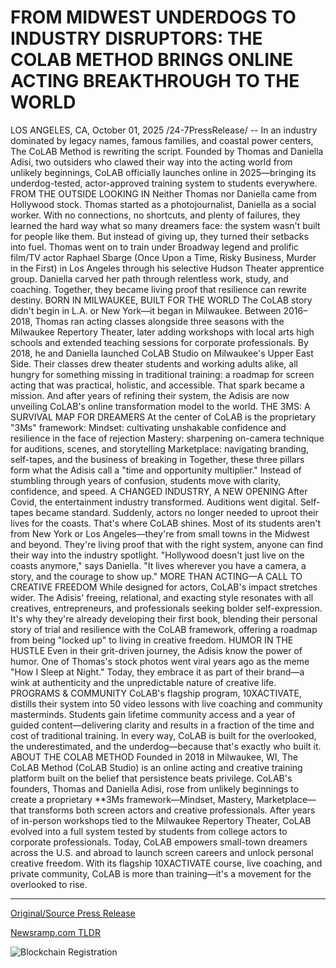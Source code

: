 # FROM MIDWEST UNDERDOGS TO INDUSTRY DISRUPTORS: THE COLAB METHOD BRINGS ONLINE ACTING BREAKTHROUGH TO THE WORLD

LOS ANGELES, CA, October 01, 2025 /24-7PressRelease/ -- In an industry dominated by legacy names, famous families, and coastal power centers, The CoLAB Method is rewriting the script. Founded by Thomas and Daniella Adisi, two outsiders who clawed their way into the acting world from unlikely beginnings, CoLAB officially launches online in 2025—bringing its underdog-tested, actor-approved training system to students everywhere.  FROM THE OUTSIDE LOOKING IN Neither Thomas nor Daniella came from Hollywood stock. Thomas started as a photojournalist, Daniella as a social worker. With no connections, no shortcuts, and plenty of failures, they learned the hard way what so many dreamers face: the system wasn't built for people like them.  But instead of giving up, they turned their setbacks into fuel. Thomas went on to train under Broadway legend and prolific film/TV actor Raphael Sbarge (Once Upon a Time, Risky Business, Murder in the First) in Los Angeles through his selective Hudson Theater apprentice group. Daniella carved her path through relentless work, study, and coaching. Together, they became living proof that resilience can rewrite destiny.  BORN IN MILWAUKEE, BUILT FOR THE WORLD The CoLAB story didn't begin in L.A. or New York—it began in Milwaukee. Between 2016–2018, Thomas ran acting classes alongside three seasons with the Milwaukee Repertory Theater, later adding workshops with local arts high schools and extended teaching sessions for corporate professionals.  By 2018, he and Daniella launched CoLAB Studio on Milwaukee's Upper East Side. Their classes drew theater students and working adults alike, all hungry for something missing in traditional training: a roadmap for screen acting that was practical, holistic, and accessible.  That spark became a mission. And after years of refining their system, the Adisis are now unveiling CoLAB's online transformation model to the world.  THE 3MS: A SURVIVAL MAP FOR DREAMERS At the center of CoLAB is the proprietary "3Ms" framework:  Mindset: cultivating unshakable confidence and resilience in the face of rejection  Mastery: sharpening on-camera technique for auditions, scenes, and storytelling  Marketplace: navigating branding, self-tapes, and the business of breaking in  Together, these three pillars form what the Adisis call a "time and opportunity multiplier." Instead of stumbling through years of confusion, students move with clarity, confidence, and speed.  A CHANGED INDUSTRY, A NEW OPENING After Covid, the entertainment industry transformed. Auditions went digital. Self-tapes became standard. Suddenly, actors no longer needed to uproot their lives for the coasts.  That's where CoLAB shines. Most of its students aren't from New York or Los Angeles—they're from small towns in the Midwest and beyond. They're living proof that with the right system, anyone can find their way into the industry spotlight.  "Hollywood doesn't just live on the coasts anymore," says Daniella. "It lives wherever you have a camera, a story, and the courage to show up."  MORE THAN ACTING—A CALL TO CREATIVE FREEDOM While designed for actors, CoLAB's impact stretches wider. The Adisis' freeing, relational, and exacting style resonates with all creatives, entrepreneurs, and professionals seeking bolder self-expression.  It's why they're already developing their first book, blending their personal story of trial and resilience with the CoLAB framework, offering a roadmap from being "locked up" to living in creative freedom.  HUMOR IN THE HUSTLE Even in their grit-driven journey, the Adisis know the power of humor. One of Thomas's stock photos went viral years ago as the meme "How I Sleep at Night." Today, they embrace it as part of their brand—a wink at authenticity and the unpredictable nature of creative life.  PROGRAMS & COMMUNITY CoLAB's flagship program, 10XACTIVATE, distills their system into 50 video lessons with live coaching and community masterminds. Students gain lifetime community access and a year of guided content—delivering clarity and results in a fraction of the time and cost of traditional training.  In every way, CoLAB is built for the overlooked, the underestimated, and the underdog—because that's exactly who built it.  ABOUT THE COLAB METHOD Founded in 2018 in Milwaukee, WI, The CoLAB Method (CoLAB Studio) is an online acting and creative training platform built on the belief that persistence beats privilege. CoLAB's founders, Thomas and Daniella Adisi, rose from unlikely beginnings to create a proprietary **3Ms framework—Mindset, Mastery, Marketplace—that transforms both screen actors and creative professionals.  After years of in-person workshops tied to the Milwaukee Repertory Theater, CoLAB evolved into a full system tested by students from college actors to corporate professionals. Today, CoLAB empowers small-town dreamers across the U.S. and abroad to launch screen careers and unlock personal creative freedom.  With its flagship 10XACTIVATE course, live coaching, and private community, CoLAB is more than training—it's a movement for the overlooked to rise. 

---

[Original/Source Press Release](https://www.24-7pressrelease.com/press-release/527317/from-midwest-underdogs-to-industry-disruptors-the-colab-method-brings-online-acting-breakthrough-to-the-world)
                    

[Newsramp.com TLDR](https://newsramp.com/curated-news/colab-method-rewrites-acting-training-rules-for-underdogs/019e53dc72586cbdd60aac13e6914d52) 

 

 



![Blockchain Registration](https://cdn.newsramp.app/24-7PressRelease/qrcode/2510/1/fileh6Nu.webp)